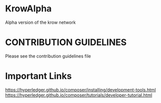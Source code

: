 # KrowAlpha
Alpha version of the krow network
# CONTRIBUTION GUIDELINES
Please see the contribution guidelines file
# Important Links
https://hyperledger.github.io/composer/installing/development-tools.html
https://hyperledger.github.io/composer/tutorials/developer-tutorial.html
